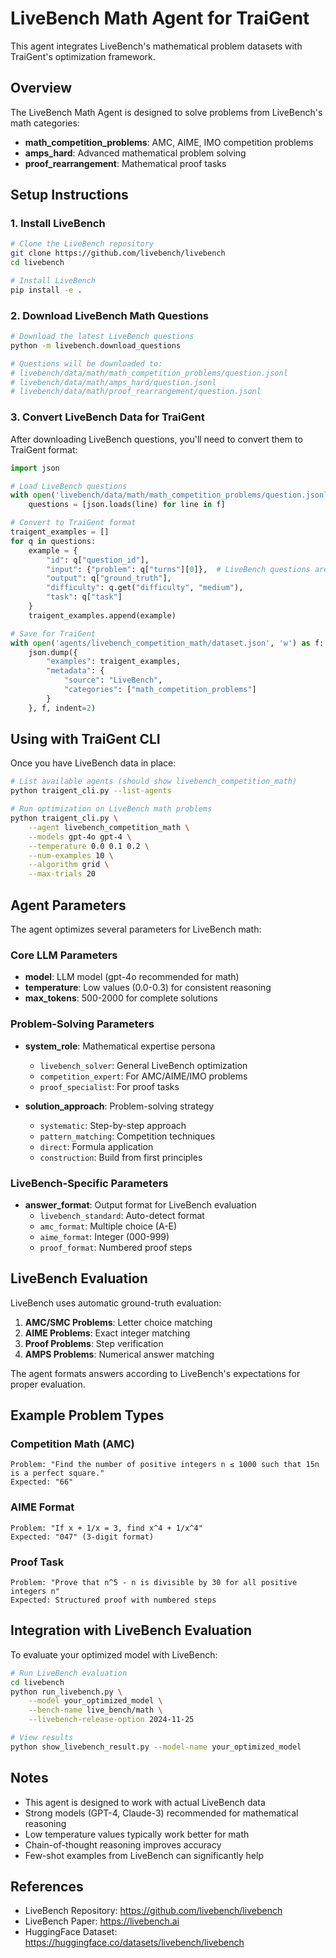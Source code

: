 # LiveBench Math Agent for TraiGent

This agent integrates LiveBench's mathematical problem datasets with TraiGent's optimization framework.

## Overview

The LiveBench Math Agent is designed to solve problems from LiveBench's math categories:
- **math_competition_problems**: AMC, AIME, IMO competition problems
- **amps_hard**: Advanced mathematical problem solving
- **proof_rearrangement**: Mathematical proof tasks

## Setup Instructions

### 1. Install LiveBench

```bash
# Clone the LiveBench repository
git clone https://github.com/livebench/livebench
cd livebench

# Install LiveBench
pip install -e .
```

### 2. Download LiveBench Math Questions

```bash
# Download the latest LiveBench questions
python -m livebench.download_questions

# Questions will be downloaded to:
# livebench/data/math/math_competition_problems/question.jsonl
# livebench/data/math/amps_hard/question.jsonl
# livebench/data/math/proof_rearrangement/question.jsonl
```

### 3. Convert LiveBench Data for TraiGent

After downloading LiveBench questions, you'll need to convert them to TraiGent format:

```python
import json

# Load LiveBench questions
with open('livebench/data/math/math_competition_problems/question.jsonl', 'r') as f:
    questions = [json.loads(line) for line in f]

# Convert to TraiGent format
traigent_examples = []
for q in questions:
    example = {
        "id": q["question_id"],
        "input": {"problem": q["turns"][0]},  # LiveBench questions are in "turns"
        "output": q["ground_truth"],
        "difficulty": q.get("difficulty", "medium"),
        "task": q["task"]
    }
    traigent_examples.append(example)

# Save for TraiGent
with open('agents/livebench_competition_math/dataset.json', 'w') as f:
    json.dump({
        "examples": traigent_examples,
        "metadata": {
            "source": "LiveBench",
            "categories": ["math_competition_problems"]
        }
    }, f, indent=2)
```

## Using with TraiGent CLI

Once you have LiveBench data in place:

```bash
# List available agents (should show livebench_competition_math)
python traigent_cli.py --list-agents

# Run optimization on LiveBench math problems
python traigent_cli.py \
    --agent livebench_competition_math \
    --models gpt-4o gpt-4 \
    --temperature 0.0 0.1 0.2 \
    --num-examples 10 \
    --algorithm grid \
    --max-trials 20
```

## Agent Parameters

The agent optimizes several parameters for LiveBench math:

### Core LLM Parameters
- **model**: LLM model (gpt-4o recommended for math)
- **temperature**: Low values (0.0-0.3) for consistent reasoning
- **max_tokens**: 500-2000 for complete solutions

### Problem-Solving Parameters
- **system_role**: Mathematical expertise persona
  - `livebench_solver`: General LiveBench optimization
  - `competition_expert`: For AMC/AIME/IMO problems
  - `proof_specialist`: For proof tasks
  
- **solution_approach**: Problem-solving strategy
  - `systematic`: Step-by-step approach
  - `pattern_matching`: Competition techniques
  - `direct`: Formula application
  - `construction`: Build from first principles

### LiveBench-Specific Parameters
- **answer_format**: Output format for LiveBench evaluation
  - `livebench_standard`: Auto-detect format
  - `amc_format`: Multiple choice (A-E)
  - `aime_format`: Integer (000-999)
  - `proof_format`: Numbered proof steps

## LiveBench Evaluation

LiveBench uses automatic ground-truth evaluation:

1. **AMC/SMC Problems**: Letter choice matching
2. **AIME Problems**: Exact integer matching
3. **Proof Problems**: Step verification
4. **AMPS Problems**: Numerical answer matching

The agent formats answers according to LiveBench's expectations for proper evaluation.

## Example Problem Types

### Competition Math (AMC)
```
Problem: "Find the number of positive integers n ≤ 1000 such that 15n is a perfect square."
Expected: "66"
```

### AIME Format
```
Problem: "If x + 1/x = 3, find x^4 + 1/x^4"
Expected: "047" (3-digit format)
```

### Proof Task
```
Problem: "Prove that n^5 - n is divisible by 30 for all positive integers n"
Expected: Structured proof with numbered steps
```

## Integration with LiveBench Evaluation

To evaluate your optimized model with LiveBench:

```bash
# Run LiveBench evaluation
cd livebench
python run_livebench.py \
    --model your_optimized_model \
    --bench-name live_bench/math \
    --livebench-release-option 2024-11-25

# View results
python show_livebench_result.py --model-name your_optimized_model
```

## Notes

- This agent is designed to work with actual LiveBench data
- Strong models (GPT-4, Claude-3) recommended for mathematical reasoning
- Low temperature values typically work better for math
- Chain-of-thought reasoning improves accuracy
- Few-shot examples from LiveBench can significantly help

## References

- LiveBench Repository: https://github.com/livebench/livebench
- LiveBench Paper: https://livebench.ai
- HuggingFace Dataset: https://huggingface.co/datasets/livebench/livebench